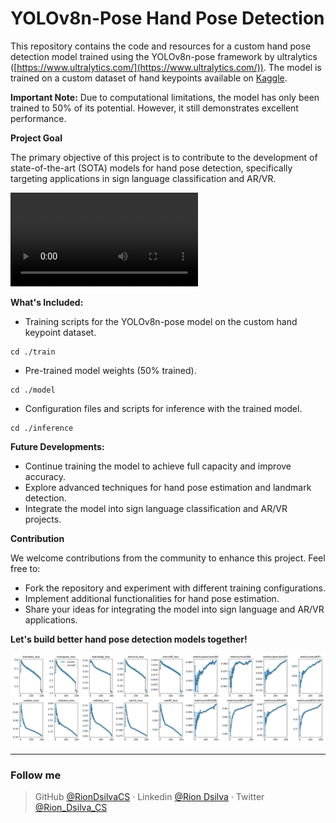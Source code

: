 # YOLOv8n-Pose Hand Pose Detection

This repository contains the code and resources for a custom hand pose detection model trained using the YOLOv8n-pose framework by ultralytics ([https://www.ultralytics.com/](https://www.ultralytics.com/)). The model is trained on a custom dataset of hand keypoints available on [Kaggle](https://www.kaggle.com/datasets/riondsilva21/hand-keypoint-dataset-26k).

**Important Note:** Due to computational limitations, the model has only been trained to 50% of its potential. However, it still demonstrates excellent performance.

**Project Goal**

The primary objective of this project is to contribute to the development of state-of-the-art (SOTA) models for hand pose detection, specifically targeting applications in sign language classification and AR/VR.

![results](./hand_detection_demo.mp4)

**What's Included:**

* Training scripts for the YOLOv8n-pose model on the custom hand keypoint dataset.
```
cd ./train
```

* Pre-trained model weights (50% trained).
```
cd ./model
```

* Configuration files and scripts for inference with the trained model.
```
cd ./inference
```

**Future Developments:**

* Continue training the model to achieve full capacity and improve accuracy.
* Explore advanced techniques for hand pose estimation and landmark detection.
* Integrate the model into sign language classification and AR/VR projects.

**Contribution**

We welcome contributions from the community to enhance this project. Feel free to:

* Fork the repository and experiment with different training configurations.
* Implement additional functionalities for hand pose estimation.
* Share your ideas for integrating the model into sign language and AR/VR applications.

**Let's build better hand pose detection models together!**

![training_graph](./results/results.png)


----
### Follow me

>GitHub [@RionDsilvaCS](https://github.com/RionDsilvaCS)  ·  Linkedin [@Rion Dsilva](https://www.linkedin.com/in/rion-dsilva-043464229/)   ·  Twitter [@Rion_Dsilva_CS](https://twitter.com/rion_dsilva_cs)
